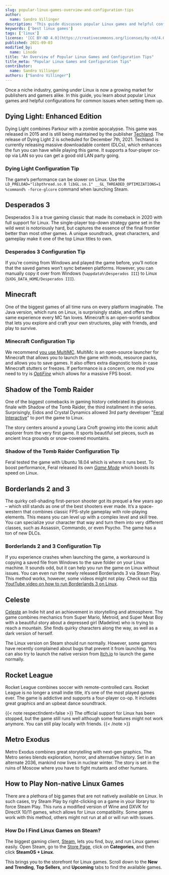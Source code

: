 ```yaml
---
slug: popular-linux-games-overview-and-configuration-tips
author:
  name: Sandro Villinger
description: 'This guide discusses popular Linux games and helpful configuration tips for common issues when setting them up.'
keywords: ['best linux games']
tags: ['linux']
license: '[CC BY-ND 4.0](https://creativecommons.org/licenses/by-nd/4.0)'
published: 2021-09-03
modified_by:
  name: Linode
title: "An Overview of Popular Linux Games and Configuration Tips"
title_meta: "Popular Linux Games and Configuration Tips"
contributor:
  name: Sandro Villinger
authors: ["Sandro Villinger"]
---
```


Once a niche industry, gaming under Linux is now a growing market for publishers and gamers alike. In this guide, you learn about popular Linux games and helpful configurations for common issues when setting them up.

## Dying Light: Enhanced Edition

Dying Light combines Parkour with a zombie apocalypse. This game was released in 2015 and is still being maintained by the publisher [Techland](https://techland.net/). The release of Dying Light 2 is scheduled for December 7th, 2021. Techland is currently releasing massive downloadable content (DLCs), which enhances the fun you can have while playing this game. It supports a four-player co-op via LAN so you can get a good old LAN party going.

### Dying Light Configuration Tip

The game’s performance can be slower on Linux. Use the `LD_PRELOAD="libpthread.so.0 libGL.so.1" __GL_THREADED_OPTIMIZATIONS=1 %command% -force-glcore` command when launching Steam.

## Desperados 3

Desperados 3 is a true gaming classic that made its comeback in 2020 with full support for Linux. The single-player top-down strategy game set in the wild west is notoriously hard, but captures the essence of the final frontier better than most other games. A unique soundtrack, great characters, and gameplay make it one of the top Linux titles to own.

### Desperados 3 Configuration Tip

If you’re coming from Windows and played the game before, you’ll notice that the saved games won’t sync between platforms. However, you can manually copy it over from Windows (`%appdata%\Desperados III`) to Linux (`$XDG_DATA_HOME/Desperados III`).

## Minecraft

One of the biggest games of all time runs on every platform imaginable. The Java version, which runs on Linux, is surprisingly stable, and offers the same experience every MC fan loves. Minecraft is an open-world sandbox that lets you explore and craft your own structures, play with friends, and play to survive.

### Minecraft Configuration Tip

We recommend [you use MultiMC](https://multimc.org/#Download). MultiMc is an open-source launcher for Minecraft that allows you to launch the game with mods, resource packs, and allows you to save games. It also offers extra diagnostic tools in case Minecraft stutters or freezes. If performance is a concern, one mod you need to try is [*OptiFine*](https://optifine.net/downloads) which allows for a massive FPS boost.

## Shadow of the Tomb Raider

One of the biggest comebacks in gaming history celebrated its glorious finale with Shadow of the Tomb Raider, the third installment in the series. Surprisingly, Eidos and Crystal Dynamics allowed 3rd party developer "[Feral Interactive](https://www.feralinteractive.com/en/)" to port the game to Linux.

The story centers around a young Lara Croft growing into the iconic adult explorer from the very first game. It sports beautiful set pieces, such as ancient Inca grounds or snow-covered mountains.

### Shadow of the Tomb Raider Configuration Tip

Feral tested the game with Ubuntu 18.04 which is where it runs best. To boost performance, Feral released its own [*Game Mode*](https://github.com/FeralInteractive/gamemode) which boosts its speed on Linux.

## Borderlands 2 and 3

The quirky cell-shading first-person shooter got its prequel a few years ago – which still stands as one of the best shooters ever made. It’s a space-western that combines classic FPS-style gameplay with role-playing elements. This means you can level up with a complex level and skill tree. You can specialize your character that way and turn them into very different classes, such as Assassin, Commando, or even Psycho. The game has a ton of new DLCs.

### Borderlands 2 and 3 Configuration Tip

If you experience crashes when launching the game, a workaround is copying a saved file from Windows to the save folder on your Linux machine. It sounds odd, but it can help you run the game on Linux without issues. You can even run the newly released Borderlands 3 via Steam Play. This method works, however, some videos might not play. Check out [this YoutTube video on how to run Borderlands 3 on Linux](https://www.youtube.com/watch?v=TQaO-TiSU1Q&feature=emb_title).

## Celeste

[Celeste](http://www.celestegame.com/) an Indie hit and an achievement in storytelling and atmosphere. The game combines mechanics from Super Mario, Metroid, and Super Meat Boy with a beautiful story about a depressed girl (Madeline) who is trying to reach a mountain. She finds quirky characters along the way, as well as a dark version of herself.

The Linux version on Steam should run normally. However, some gamers have recently complained about bugs that prevent it from launching. You can also try to launch the native version from [Itch.io](https://itch.io/search?q=celeste) to launch the game normally.

## Rocket League

Rocket League combines soccer with remote-controlled cars. Rocket League is no longer a small indie title, it’s one of the most played games ever. The game is addictive and supports a four-player co-op. It includes great graphics and an upbeat dance soundtrack.

{{< note respectIndent=false >}}
The official support for Linux has been stopped, but the game still runs well although some features might not work anymore. You can still play locally with friends.
{{< /note >}}

## Metro Exodus

Metro Exodus combines great storytelling with next-gen graphics. The Metro series blends exploration, horror, and alternative history. Set in an alternate 2036, mankind now lives in nuclear winter. The story is set in the ruins of Moscow where you have to fight mutants and other humans.

## How to Play Non-native Linux Games

There are a plethora of big games that are not natively available on Linux. In such cases, try Steam Play by right-clicking on a game in your library to force Steam Play. This runs a modified version of Wine and DXVK for DirectX 10/11 games, which allows for Linux compatibility. Some games work with this method, others might not run at all or will run with issues.

### How Do I Find Linux Games on Steam?

The biggest gaming client, [Steam](/docs/guides/install-steamcmd-for-a-steam-game-server/), lets you find, buy, and run Linux games easily. Open Steam, go to the [Store Page](https://store.steampowered.com/), click on **Categories**, and then click **SteamOS + Linux**.

This brings you to the storefront for Linux games. Scroll down to the **New and Trending**, **Top Sellers**, and **Upcoming** tabs to find the available games.
